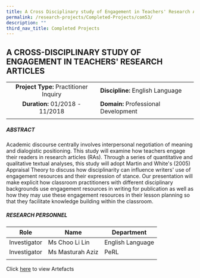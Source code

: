 ```yaml
---
title: A Cross Disciplinary study of Engagement in Teachers' Research Articles
permalink: /research-projects/Completed-Projects/com53/
description: ""
third_nav_title: Completed Projects
---
```

## A CROSS-DISCIPLINARY STUDY OF ENGAGEMENT IN TEACHERS' RESEARCH ARTICLES

|   |   |
|:-:|---|
| **Project Type:** Practitioner Inquiry  | **Discipline:** English Language  |
|  **Duration:** 01/2018 - 11/2018 |  **Domain:** Professional Development |
|   |   |

##### ABSTRACT

Academic discourse centrally involves interpersonal negotiation of meaning and dialogistic positioning. This study will examine how teachers engage their readers in research articles (RAs). Through a series of quantitative and qualitative textual analyses, this study will adopt Martin and White's (2005) Appraisal Theory to discuss how disciplinarity can influence writers' use of engagement resources and their expression of stance. Our presentation will make explicit how classroom practitioners with different disciplinary backgrounds use engagement resources in writing for publication as well as how they may use these engagement resources in their lesson planning so that they facilitate knowledge building within the classroom.

##### RESEARCH PERSONNEL

|  Role | Name  | Department  |
|:-:|---|---|
| Investigator  |Ms Choo Li Lin   | English Language  |
| Investigator  | Ms Masturah Aziz  | PeRL  |
|   |   |   |

Click [here](https://drive.google.com/drive/folders/1BsCylk1MXNnPU8nopKModmhq78m6ImUd) to view Artefacts
